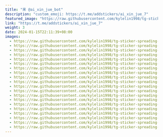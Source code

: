 ```yaml
---
title: "来 @ai_xin_jue_bot"
description: "custom_emoji: https://t.me/addstickers/ai_xin_jue_7"
featured_image: "https://raw.githubusercontent.com/kylelin1998/tg-sticker-spreading-worldwide-images/main/img/a3ce5c74-deb6-485a-b52e-266563a1068a.jpg"
link: "https://t.me/addstickers/ai_xin_jue_7"
weight: 3
date: 2024-01-15T22:11:39+08:00
images:
  - https://raw.githubusercontent.com/kylelin1998/tg-sticker-spreading-worldwide-images/main/img/a3ce5c74-deb6-485a-b52e-266563a1068a.jpg
  - https://raw.githubusercontent.com/kylelin1998/tg-sticker-spreading-worldwide-images/main/img/13369317-439e-4531-8acf-82a67c7da4dc.jpg
  - https://raw.githubusercontent.com/kylelin1998/tg-sticker-spreading-worldwide-images/main/img/a0e2b03c-7747-450d-9bd8-f94e2e329db6.jpg
  - https://raw.githubusercontent.com/kylelin1998/tg-sticker-spreading-worldwide-images/main/img/bdf4226a-630c-4f15-934a-ed9921ab6c5a.jpg
  - https://raw.githubusercontent.com/kylelin1998/tg-sticker-spreading-worldwide-images/main/img/0a846e69-ceca-4479-8162-0e7b008e93db.jpg
  - https://raw.githubusercontent.com/kylelin1998/tg-sticker-spreading-worldwide-images/main/img/338d0367-c6a5-426e-b1d6-2ed432de3697.jpg
  - https://raw.githubusercontent.com/kylelin1998/tg-sticker-spreading-worldwide-images/main/img/8d6d3eba-48f7-4c83-acb4-3362680389dd.jpg
  - https://raw.githubusercontent.com/kylelin1998/tg-sticker-spreading-worldwide-images/main/img/32647c90-5318-4096-a6fd-79702e01294c.jpg
  - https://raw.githubusercontent.com/kylelin1998/tg-sticker-spreading-worldwide-images/main/img/c6126969-7ebf-49ec-8be2-b5424326009b.jpg
  - https://raw.githubusercontent.com/kylelin1998/tg-sticker-spreading-worldwide-images/main/img/b5769ef5-0534-4b96-9764-1410f98faf00.jpg
  - https://raw.githubusercontent.com/kylelin1998/tg-sticker-spreading-worldwide-images/main/img/21c3c89e-d7a0-4679-90a5-c7f2032f942a.jpg
  - https://raw.githubusercontent.com/kylelin1998/tg-sticker-spreading-worldwide-images/main/img/62472538-dfbd-4cc8-b6ea-310a98fb51bc.jpg
  - https://raw.githubusercontent.com/kylelin1998/tg-sticker-spreading-worldwide-images/main/img/aafcd2fa-604e-4681-ba0c-6b32561e8f72.jpg
  - https://raw.githubusercontent.com/kylelin1998/tg-sticker-spreading-worldwide-images/main/img/b920b3fc-0442-4972-a551-ef3a955e58b2.jpg
  - https://raw.githubusercontent.com/kylelin1998/tg-sticker-spreading-worldwide-images/main/img/9477033e-6ab8-48d5-984f-d905ab2bf13e.jpg
  - https://raw.githubusercontent.com/kylelin1998/tg-sticker-spreading-worldwide-images/main/img/de9b69fa-c715-4ebe-8fcf-7b2accfc7774.jpg
  - https://raw.githubusercontent.com/kylelin1998/tg-sticker-spreading-worldwide-images/main/img/1dc44829-ffcc-4ac1-8ff8-3be43eadafad.jpg
  - https://raw.githubusercontent.com/kylelin1998/tg-sticker-spreading-worldwide-images/main/img/a11dad3b-e730-4c19-bed6-dbe925653deb.jpg
  - https://raw.githubusercontent.com/kylelin1998/tg-sticker-spreading-worldwide-images/main/img/bac0110f-6bed-43e8-b0e7-a7014cb00464.jpg
  - https://raw.githubusercontent.com/kylelin1998/tg-sticker-spreading-worldwide-images/main/img/336c4f50-349a-46b4-9336-02ca78fd6c71.jpg
---
```

